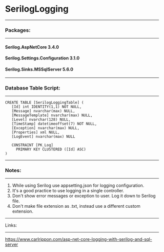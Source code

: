 # SerilogLogging

-------------

### Packages:
 
-------------

#### Serilog.AspNetCore 3.4.0
#### Serilog.Settings.Configuration 3.1.0
#### Serilog.Sinks.MSSqlServer 5.6.0

--------------------------

### Database Table Script:

--------------------------

```
CREATE TABLE [SerilogLoggingTable] (
   [Id] int IDENTITY(1,1) NOT NULL,
   [Message] nvarchar(max) NULL,
   [MessageTemplate] nvarchar(max) NULL,
   [Level] nvarchar(128) NULL,
   [TimeStamp] datetimeoffset(7) NOT NULL,
   [Exception] nvarchar(max) NULL,
   [Properties] xml NULL,
   [LogEvent] nvarchar(max) NULL

   CONSTRAINT [PK_Log]
	 PRIMARY KEY CLUSTERED ([Id] ASC)
)
```

----------

### Notes:

----------

1. While using Serilog use appsetting.json for logging configuration.
2. It's a good practice to use logging in a single controller. 
3. Don't show error messages or exception to user. Log it down to Serilog file.
4. Don't make file extension as .txt, instead use a different custom extension.

----------

Links:

----------

<https://www.carlrippon.com/asp-net-core-logging-with-serilog-and-sql-server>

